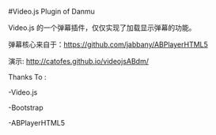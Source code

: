 #Video.js Plugin of Danmu

Video.js 的一个弹幕插件，仅仅实现了加载显示弹幕的功能。

弹幕核心来自于：https://github.com/jabbany/ABPlayerHTML5

演示: http://catofes.github.io/videojsABdm/

Thanks To :

-Video.js

-Bootstrap

-ABPlayerHTML5

